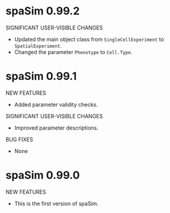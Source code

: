 # spaSim 0.99.2

SIGNIFICANT USER-VISIBLE CHANGES

* Updated the main object class from `SingleCellExperiment` to `SpatialExperiment`.
* Changed the parameter `Phenotype` to `Cell.Type`.

# spaSim 0.99.1

NEW FEATURES

* Added parameter validity checks.

SIGNIFICANT USER-VISIBLE CHANGES

* Improved parameter descriptions.

BUG FIXES

* None

# spaSim 0.99.0

NEW FEATURES

* This is the first version of spaSim.
